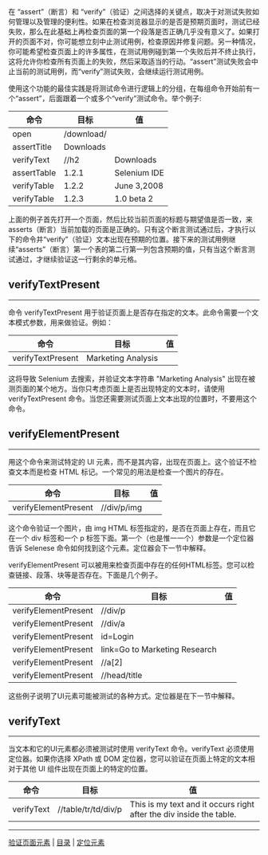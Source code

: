 在 “assert”（断言）和 “verify”（验证）之间选择的关键点，取决于对测试失败如何管理以及管理的便利性。如果在检查浏览器显示的是否是预期页面时，测试已经失败，那么在此基础上再检查页面的第一个段落是否正确几乎没有意义了。如果打开的页面不对，你可能想立刻中止测试用例，检查原因并修复问题。另一种情况，你可能希望检查页面上的许多属性，在测试用例碰到第一个失败后并不终止执行，这将允许你检查所有页面上的失败，然后采取适当的行动。“assert”测试失败会中止当前的测试用例，而“verify”测试失败，会继续运行测试用例。 

使用这个功能的最佳实践是将测试命令进行逻辑上的分组，在每组命令开始前有一个“assert”，后面跟着一个或多个“verify”测试命令。举个例子:

|  命令                       |                 目标                                                            |   值  |    
| ----------- | ---------------------------------------- | --- |
| open        | /download/ |     |     
| assertTitle | Downloads  |     |   
| verifyText  | //h2       |  Downloads      |     
| assertTable | 1.2.1      |  Selenium IDE   |   
| verifyTable | 1.2.2      |  June 3,2008    |     
| verifyTable | 1.2.3      |  1.0 beta 2     |   

上面的例子首先打开一个页面，然后比较当前页面的标题与期望值是否一致，来 asserts（断言）当前加载的页面是正确的。只有这个断言测试通过后，才执行以下的命令并“verify”（验证）文本出现在预期的位置。接下来的测试用例继续“asserts”（断言）第一个表的第二行第一列包含预期的值，只有当这个断言测试通过，才继续验证这一行剩余的单元格。

## verifyTextPresent

---
命令 verifyTextPresent 用于验证页面上是否存在指定的文本。此命令需要一个文本模式参数，用来做验证。例如：

|  命令                       |                 目标                                  |   值  |    
| ----------- | --------------------------------- | --- |  
| verifyTextPresent   | Marketing Analysis |     | 

这将导致 Selenium 去搜索，并验证文本字符串 "Marketing Analysis" 出现在被测页面的某个地方。当你只考虑页面上是否出现特定的文本时，请使用 verifyTextPresent 命令。当您还需要测试页面上文本出现的位置时，不要用这个命令。

## verifyElementPresent

---
用这个命令来测试特定的 UI 元素，而不是其内容，出现在页面上。这个验证不检查文本而是检查 HTML 标记。一个常见的用法是检查一个图片的存在。

|  命令                       |                 目标                                                            |   值  |    
| ----------- | ---------------------------------------- | --- |
| verifyElementPresent   | //div/p/img |     |   

这个命令验证一个图片，由 img HTML 标签指定的，是否在页面上存在，而且它在一个 div 标签和一个 p 标签下面。第一个（也是惟一一个）参数是一个定位器告诉 Selenese 命令如何找到这个元素。定位器会下一节中解释。

verifyElementPresent 可以被用来检查页面中存在的任何HTML标签。您可以检查链接、段落、块等是否存在。下面是几个例子。

|  命令                       |                 目标                                                            |   值  |    
| ----------- | ---------------------------------------- | --- |
| verifyElementPresent | //div/p       |     |     
| verifyElementPresent | //div/a       |     |   
| verifyElementPresent | id=Login      |     |     
| verifyElementPresent | link=Go to Marketing Research      |   |   
| verifyElementPresent | //a[2]        |     |     
| verifyElementPresent | //head/title  |     |  

这些例子说明了UI元素可能被测试的各种方式。定位器是在下一节中解释。

## verifyText

---
当文本和它的UI元素都必须被测试时使用 verifyText 命令。verifyText 必须使用定位器。如果你选择 XPath 或 DOM 定位器，您可以验证在页面上特定的文本相对于其他 UI 组件出现在页面上的特定的位置。

|  命令                       |                 目标                                                            |   值  |    
| ----------- | ---------------------------------------- | --- |
| verifyText   | //table/tr/td/div/p | This is my text and it occurs right after the div inside the table.    |   

---
[验证页面元素](Verify.md) | [目录](README.md) | [定位元素](Locating.md)
